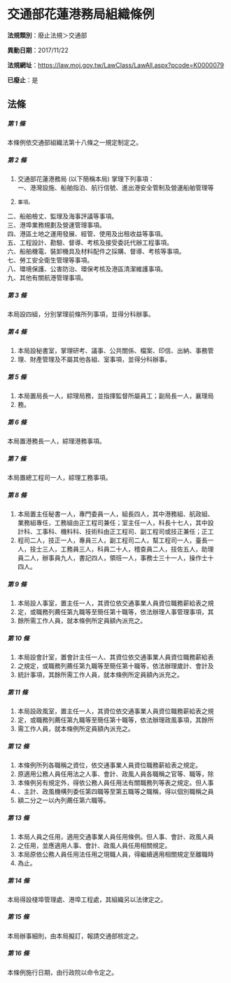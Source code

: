 # 交通部花蓮港務局組織條例

**法規類別**：廢止法規＞交通部

**異動日期**：2017/11/22  

**法規網址**：https://law.moj.gov.tw/LawClass/LawAll.aspx?pcode=K0000079

**已廢止**：是



## 法條
##### 第 1 條
本條例依交通部組織法第十八條之一規定制定之。

##### 第 2 條
1. 交通部花蓮港務局 (以下簡稱本局) 掌理下列事項：  
一、港灣設施、船舶指泊、航行信號、進出港安全管制及營運船舶管理等
1.     事項。  
二、船舶檢丈、監理及海事評議等事項。  
三、港埠業務規劃及營運管理事項。  
四、港區土地之運用發展、經管、使用及出租收益等事項。  
五、工程設計、勘驗、督導、考核及接受委託代辦工程事項。  
六、船舶機電、裝卸機具及材料配件之採購、督導、考核等事項。  
七、勞工安全衛生管理等事項。  
八、環境保護、公害防治、環保考核及港區清潔維護事項。  
九、其他有關航港管理事項。

##### 第 3 條
本局設四組，分別掌理前條所列事項，並得分科辦事。

##### 第 4 條
1. 本局設秘書室，掌理研考、議事、公共關係、檔案、印信、出納、事務管
1. 理、財產管理及不屬其他各組、室事項，並得分科辦事。

##### 第 5 條
1. 本局置局長一人，綜理局務，並指揮監督所屬員工；副局長一人，襄理局
1. 務。

##### 第 6 條
本局置港務長一人，綜理港務事項。

##### 第 7 條
本局置總工程司一人，綜理工務事項。

##### 第 8 條
1. 本局置主任秘書一人，專門委員一人，組長四人，其中港務組、航政組、  
業務組專任，工務組由正工程司兼任；室主任一人，科長十七人，其中設  
計科、工事科、機料科、技術科由正工程司、副工程司或技正兼任；正工
1. 程司二人，技正一人，專員三人，副工程司二人，幫工程司一人，臺長一  
人，技士三人，工務員三人，科員二十人，稽查員二人，技佐五人，助理  
員二人，辦事員九人，書記四人，領班一人，事務士三十一人，操作士十  
四人。

##### 第 9 條
1. 本局設人事室，置主任一人，其資位依交通事業人員資位職務薪給表之規
1. 定，或職務列薦任第九職等至簡任第十職等，依法辦理人事管理事項，其
1. 餘所需工作人員，就本條例所定員額內派充之。

##### 第 10 條
1. 本局設會計室，置會計主任一人、其資位依交通事業人員資位職務薪給表
1. 之規定，或職務列薦任第九職等至簡任第十職等，依法辦理歲計、會計及
1. 統計事項，其餘所需工作人員，就本條例所定員額內派充之。

##### 第 11 條
1. 本局設政風室，置主任一人，其資位依交通事業人員資位職務薪給表之規
1. 定，或職務列薦任第九職等至簡任第十職等，依法辦理政風事項，其餘所
1. 需工作人員，就本條例所定員額內派充之。

##### 第 12 條
1. 本條例所列各職稱之資位，依交通事業人員資位職務薪給表之規定。
1. 原適用公務人員任用法之人事、會計、政風人員各職稱之官等、職等，除
1. 本條例另有規定外，得依公務人員任用法有關職務列等表之規定。但人事
1. 、主計、政風機構列委任第四職等至第五職等之職稱，得以個別職稱之員
1. 額二分之一以內列薦任第六職等。

##### 第 13 條
1. 本局人員之任用，適用交通事業人員任用條例。但人事、會計、政風人員
1. 之任用，並應適用人事、會計、政風人員任用相關規定。
1. 本局原依公務人員任用法任用之現職人員，得繼續適用相關規定至離職時
1. 為止。

##### 第 14 條
本局得設棧埠管理處、港埠工程處，其組織另以法律定之。

##### 第 15 條
本局辦事細則，由本局擬訂，報請交通部核定之。

##### 第 16 條
本條例施行日期，由行政院以命令定之。


